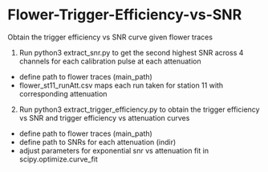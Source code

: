 # Flower-Trigger-Efficiency-vs-SNR
Obtain the trigger efficiency vs SNR curve given flower traces

1) Run python3 extract_snr.py to get the second highest SNR across 4 channels for each calibration pulse at each attenuation
  - define path to flower traces (main_path)
  - flower_st11_runAtt.csv maps each run taken for station 11 with corresponding attenuation
2) Run python3 extract_trigger_efficiency.py to obtain the trigger efficiency vs SNR and trigger efficiency vs attenuation curves
  - define path to flower traces (main_path)
  - define path to SNRs for each attenuation (indir)
  - adjust parameters for exponential snr vs attenuation fit in scipy.optimize.curve_fit
